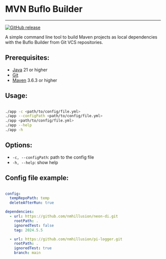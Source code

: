 # MVN Buflo Builder

---

[![GitHub release](https://img.shields.io/github/v/release/nmhillusion/mvn-buflo-builder?style=flat-square)](https://github.com/nmhillusion/mvn-buflo-builder/releases)

A simple command line tool to build Maven projects as local dependencies with the Buflo Builder from Git VCS repositories.

## Prerequisites:

- [Java](https://www.java.com/en/download/) 21 or higher
- [Git](https://git-scm.com/)
- [Maven](https://maven.apache.org/) 3.6.3 or higher

## Usage:

```bash

./app -c <path/to/config/file.yml>
./app --configPath <path/to/config/file.yml>
./app <path/to/config/file.yml>
./app --help
./app -h

```

## Options:

- `-c, --configPath`: path to the config file
- `-h, --help`: show help

## Config file example:

```yaml

config:
  tempRepoPath: temp
  deleteAfterRun: true

dependencies:
  - url: https://github.com/nmhillusion/neon-di.git
    rootPath: .
    ignoredTest: false
    tag: 2024.5.5

  - url: https://github.com/nmhillusion/pi-logger.git
    rootPath: .
    ignoredTest: true
    branch: main

```
